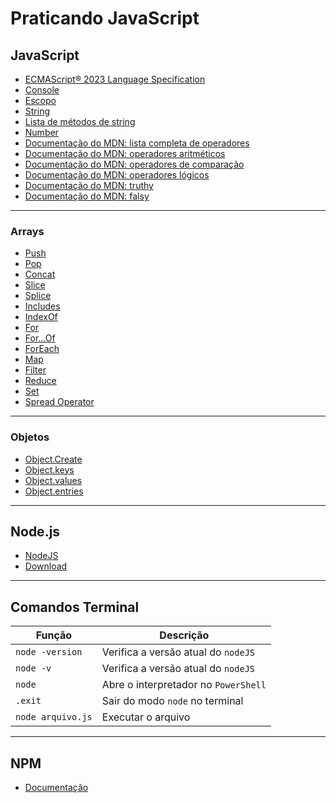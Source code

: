 # Praticando JavaScript

## JavaScript
- [ECMAScript® 2023 Language Specification](https://tc39.es/ecma262/2023/)
- [Console](https://developer.mozilla.org/pt-BR/docs/Web/API/console)
- [Escopo](https://developer.mozilla.org/pt-BR/docs/Glossary/Scope)
- [String](https://developer.mozilla.org/pt-BR/docs/Web/JavaScript/Reference/Global_Objects/String)
- [Lista de métodos de string](https://developer.mozilla.org/en-US/docs/Web/JavaScript/Reference/Global_Objects/String#instance_methods)
- [Number](https://developer.mozilla.org/en-US/docs/Web/JavaScript/Reference/Global_Objects/Number)
- [Documentação do MDN: lista completa de operadores](https://developer.mozilla.org/en-US/docs/Web/JavaScript/Guide/Expressions_and_operators)
- [Documentação do MDN: operadores aritméticos](https://developer.mozilla.org/en-US/docs/Web/JavaScript/Guide/Expressions_and_operators#arithmetic_operators)
- [Documentação do MDN: operadores de comparação](https://developer.mozilla.org/en-US/docs/Web/JavaScript/Guide/Expressions_and_operators#comparison_operators)
- [Documentação do MDN: operadores lógicos](https://developer.mozilla.org/en-US/docs/Web/JavaScript/Guide/Expressions_and_operators#logical_operators)
- [Documentação do MDN: truthy](https://developer.mozilla.org/en-US/docs/Glossary/Truthy)
- [Documentação do MDN: falsy](https://developer.mozilla.org/en-US/docs/Glossary/Falsy)
___
### Arrays
- [Push](https://developer.mozilla.org/en-US/docs/Web/JavaScript/Reference/Global_Objects/Array/push)
- [Pop](https://developer.mozilla.org/en-US/docs/Web/JavaScript/Reference/Global_Objects/Array/pop)
- [Concat](https://developer.mozilla.org/pt-BR/docs/Web/JavaScript/Reference/Global_Objects/Array/concat)
- [Slice](https://developer.mozilla.org/pt-BR/docs/Web/JavaScript/Reference/Global_Objects/Array/slice)
- [Splice](https://developer.mozilla.org/pt-BR/docs/Web/JavaScript/Reference/Global_Objects/Array/splice)
- [Includes](https://developer.mozilla.org/pt-BR/docs/Web/JavaScript/Reference/Global_Objects/Array/includes)
- [IndexOf](https://developer.mozilla.org/pt-BR/docs/Web/JavaScript/Reference/Global_Objects/String/indexOf)
- [For](https://developer.mozilla.org/pt-BR/docs/Web/JavaScript/Reference/Statements/for)
- [For...Of](https://developer.mozilla.org/pt-BR/docs/Web/JavaScript/Reference/Statements/for...of)
- [ForEach](https://developer.mozilla.org/en-US/docs/Web/JavaScript/Reference/Global_Objects/Array/forEach)
- [Map](https://developer.mozilla.org/pt-BR/docs/Web/JavaScript/Reference/Global_Objects/Array/map)
- [Filter](https://developer.mozilla.org/pt-BR/docs/Web/JavaScript/Reference/Global_Objects/Array/filter)
- [Reduce](https://developer.mozilla.org/pt-BR/docs/Web/JavaScript/Reference/Global_Objects/Array/reduce)
- [Set](https://developer.mozilla.org/pt-BR/docs/Web/JavaScript/Reference/Global_Objects/Set)
- [Spread Operator](https://developer.mozilla.org/pt-BR/docs/Web/JavaScript/Reference/Operators/Spread_syntax)
___
### Objetos
- [Object.Create](https://developer.mozilla.org/pt-BR/docs/Web/JavaScript/Reference/Global_Objects/Object/create)
- [Object.keys](https://developer.mozilla.org/en-US/docs/Web/JavaScript/Reference/Global_Objects/Object/keys)
- [Object.values](https://developer.mozilla.org/en-US/docs/Web/JavaScript/Reference/Global_Objects/Object/values)
- [Object.entries](https://developer.mozilla.org/en-US/docs/Web/JavaScript/Reference/Global_Objects/Object/entries)
____
## Node.js
- [NodeJS](https://nodejs.org/pt)
- [Download](https://nodejs.org/pt/download/package-manager)
___

## Comandos Terminal
**Função** | **Descrição**
---|---
`node -version` | Verifica a versão atual do `nodeJS`
`node -v` | Verifica a versão atual do `nodeJS`
`node` | Abre o interpretador no `PowerShell`
`.exit` | Sair do modo `node` no terminal
`node arquivo.js` | Executar o arquivo
___

## NPM
- [Documentação](https://www.npmjs.com/)
